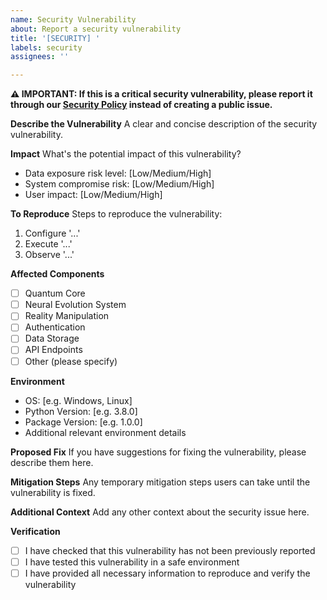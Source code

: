 ```yaml
---
name: Security Vulnerability
about: Report a security vulnerability
title: '[SECURITY] '
labels: security
assignees: ''

---
```


**⚠️ IMPORTANT: If this is a critical security vulnerability, please report it through our [Security Policy](../security/policy) instead of creating a public issue.**

**Describe the Vulnerability**
A clear and concise description of the security vulnerability.

**Impact**
What's the potential impact of this vulnerability?
- Data exposure risk level: [Low/Medium/High]
- System compromise risk: [Low/Medium/High]
- User impact: [Low/Medium/High]

**To Reproduce**
Steps to reproduce the vulnerability:
1. Configure '...'
2. Execute '...'
3. Observe '...'

**Affected Components**
- [ ] Quantum Core
- [ ] Neural Evolution System
- [ ] Reality Manipulation
- [ ] Authentication
- [ ] Data Storage
- [ ] API Endpoints
- [ ] Other (please specify)

**Environment**
- OS: [e.g. Windows, Linux]
- Python Version: [e.g. 3.8.0]
- Package Version: [e.g. 1.0.0]
- Additional relevant environment details

**Proposed Fix**
If you have suggestions for fixing the vulnerability, please describe them here.

**Mitigation Steps**
Any temporary mitigation steps users can take until the vulnerability is fixed.

**Additional Context**
Add any other context about the security issue here.

**Verification**
- [ ] I have checked that this vulnerability has not been previously reported
- [ ] I have tested this vulnerability in a safe environment
- [ ] I have provided all necessary information to reproduce and verify the vulnerability
